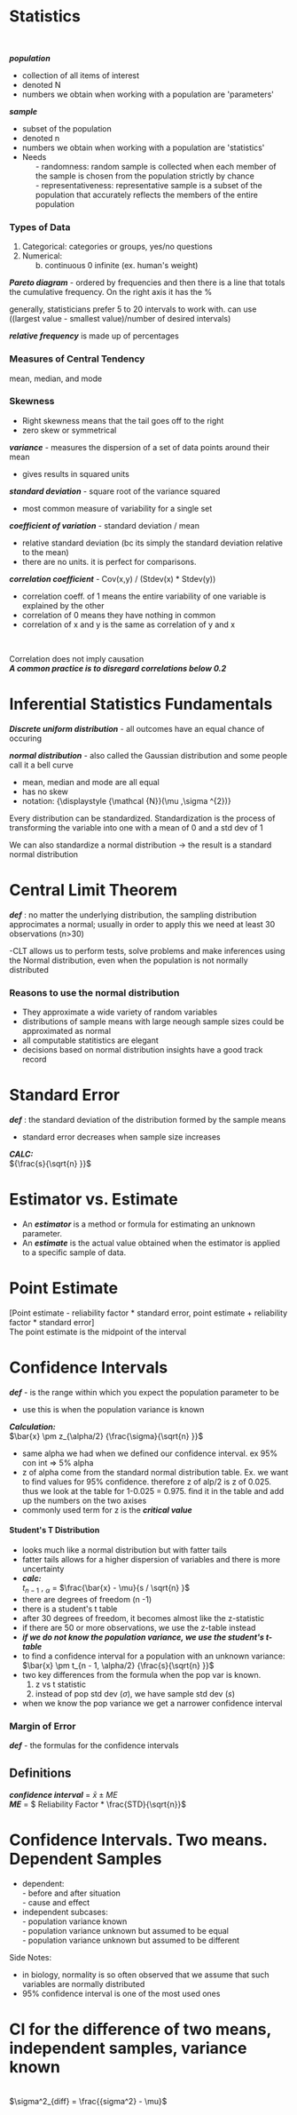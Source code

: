 # Statistics
<br>

***population*** 
- collection of all items of interest
- denoted N
- numbers we obtain when working with a population are 'parameters'

***sample***
- subset of the population
- denoted n
- numbers we obtain when working with a population are 'statistics'
- Needs
  <ul> 
      - randomness: random sample is collected when each member of the sample is chosen from the population strictly by chance <br>
      - representativeness: representative sample is a subset of the population that accurately reflects the members of the entire population <br>
  </ul>

### Types of Data
1. Categorical: categories or groups, yes/no questions  
2. Numerical:
    <ul>
        <a. discrete - finite (ex. number of children you want to have) <br>
        b. continuous 0 infinite (ex. human's weight)
    </ul>


***Pareto diagram*** - ordered by frequencies and then there is a line that totals the cumulative frequency. On the right axis it has the %

generally, statisticians prefer 5 to 20 intervals to work with. can use ((largest value - smallest value)/number of desired intervals)

***relative frequency*** is made up of percentages

### Measures of Central Tendency
mean, median, and mode
<br>

### Skewness
- Right skewness means that the tail goes off to the right
- zero skew or symmetrical

***variance*** - measures the dispersion of a set of data points around their mean
- gives results in squared units

***standard deviation*** - square root of the variance squared
- most common measure of variability for a single set

***coefficient of variation*** - standard deviation / mean
- relative standard deviation (bc its simply the standard deviation relative to the mean)
- there are no units. it is perfect for comparisons.

***correlation coefficient*** - Cov(x,y) / (Stdev(x) * Stdev(y))
- correlation coeff. of 1 means the entire variability of one variable is explained by the other
- correlation of 0 means they have nothing in common
- correlation of x and y is the same as correlation of y and x

<br>

  Correlation does not imply causation <br>
  ***A common practice is to disregard correlations below 0.2***

  # Inferential Statistics Fundamentals

  ***Discrete uniform distribution*** - all outcomes have an equal chance of occuring

  ***normal distribution*** - also called the Gaussian distribution and some people call it a bell curve <br> 
  - mean, median and mode are all equal <br>
  - has no skew
  - notation: {\displaystyle {\mathcal {N}}(\mu ,\sigma ^{2})}

Every distribution can be standardized. Standardization is the process of transforming the variable into one with a mean of 0 and a std dev of 1 <br>

We can also standardize a normal distribution -> the result is a standard normal distribution

# Central Limit Theorem

***def*** : no matter the underlying distribution, the sampling distribution approcimates a normal; usually in order to apply this we need at least 30 observations (n>30)

-CLT allows us to perform tests, solve problems and make inferences using the Normal distribution, even when the population is not normally distributed 

### Reasons to use the normal distribution
- They approximate a wide variety of random variables
- distributions of sample means with large neough sample sizes could be approximated as normal
- all computable statitistics are elegant
- decisions based on normal distribution insights have a good track record

# Standard Error
***def*** : the standard deviation of the distribution formed by the sample means

- standard error decreases when sample size increases

***CALC:*** <br>${\frac{s}{\sqrt{n} }}$

# Estimator vs. Estimate
- An ***estimator*** is a method or formula for estimating an unknown parameter.
- An ***estimate*** is the actual value obtained when the estimator is applied to a specific sample of data.

# Point Estimate

[Point estimate - reliability factor * standard error, point estimate + reliability factor * standard error]
<br>The point estimate is the midpoint of the interval

# Confidence Intervals

***def*** - is the range within which you expect the population parameter to be

- use this is when the population variance is known 

***Calculation:***
<br>
$\bar{x} \pm z_{\alpha/2} {\frac{\sigma}{\sqrt{n} }}$
- same alpha we had when we defined our confidence interval. ex 95% con int => 5% alpha
- z of alpha come from the standard normal distribution table. Ex. we want to find values for 95% confidence. therefore z of alp/2 is z of 0.025. thus we look at the table for 1-0.025 = 0.975. find it in the table and add up the numbers on the two axises
- commonly used term for z is the ***critical value***

#### Student's T Distribution

- looks much like a normal distribution but with fatter tails
- fatter tails allows for a higher dispersion of variables and there is more uncertainty
- ***calc:*** 
<br>$t_{n - 1}$ , $_\alpha$ = $\frac{\bar{x} - \mu}{s / \sqrt{n} }$
- there are degrees of freedom (n -1)
- there is a student's t  table
- after 30 degrees of freedom, it becomes almost like the z-statistic
- if there are 50 or more observations, we use the z-table instead
- ***if we do not know the population variance, we use the student's t-table***
- to find a confidence interval for a population with an unknown variance: <br> $\bar{x} \pm t_{n - 1,  \alpha/2} {\frac{s}{\sqrt{n} }}$
- two key differences from the formula when the pop var is known.
  1) z vs t statistic
  2) instead of pop std dev ($\sigma$), we have sample std dev (*s*)
- when we know the pop variance we get a narrower confidence interval

### Margin of Error
***def*** - the formulas for the confidence intervals

## Definitions
***confidence interval*** = $\bar{x} \pm ME$<br>
***ME*** = $ Reliability Factor * \frac{STD}{\sqrt{n}}$

# Confidence Intervals. Two means. Dependent Samples

- dependent:
<br><emsp> - before and after situation
<br><emsp> - cause and effect
- independent subcases:
<br><emsp> - population variance known
<br><emsp> - population variance unknown but assumed to be equal
<br><emsp> - population variance unknown but assumed to be different

Side Notes: 
- in biology, normality is so often observed that we assume that such variables are normally distributed
- 95% confidence interval is one of the most used ones

# CI for the difference of two means, independent samples, variance known
<br> $\sigma^2_{diff} = \frac{\{sigma^2} - \mu}$

